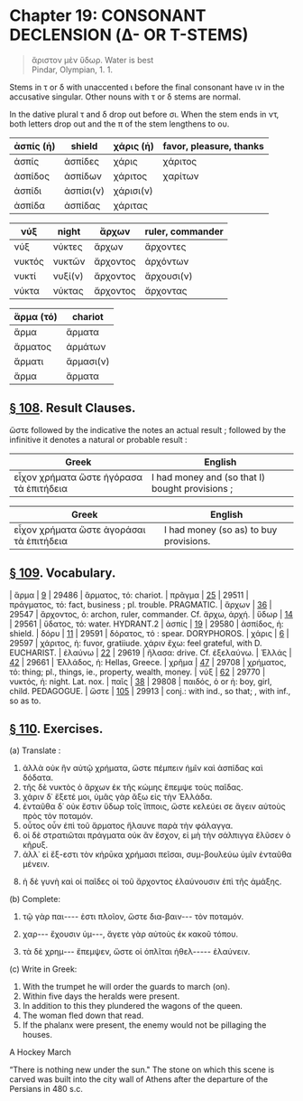 # Chapter 19: CONSONANT DECLENSION (Δ- OR Τ-STEMS)
>  ἄριστον μὲν ὕδωρ. <quote xml:lang="eng">Water is best<br/> <bibl>Pindar, Olympian, 1. 1.</bibl>



<div type="textpart" subtype="para" n="107">


Stems in τ or δ with unaccented ι before the final
consonant have ιν in the accusative singular. Other
nouns with τ or δ stems are normal.



In the dative plural τ and δ drop out before σι. When
the stem ends in ντ, both letters drop out and the π of the
stem lengthens to ου.


| ἀσπίς (ἡ) | shield | χάρις (ἡ) | favor, pleasure, thanks | 
| --- | --- | --- | --- 
| ἀσπίς | ἀσπίδες | χάρις | χάριτος | 
| ἀσπίδος | ἀσπίδων | χάριτος | χαρίτων | 
| ἀσπίδι | ἀσπίσι(ν) | χάρισι(ν) |  | 
| ἀσπίδα | ἀσπίδας | χάριτας |  | 




| νύξ | night | ἄρχων | ruler, commander | 
| --- | --- | --- | --- 
| νύξ | νύκτες | ἄρχων | ἄρχοντες | 
| νυκτός | νυκτῶν | ἄρχοντος | ἀρχόντων | 
| νυκτί | νυξί(ν) | ἄρχοντος | ἄρχουσι(ν) | 
| νύκτα | νύκτας | ἄρχοντος | ἄρχοντας | 



| ἅρμα (τό) | chariot | 
| --- | --- 
| ἅρμα | ἅρματα | 
| ἅρματος | ἁρμάτων | 
| ἅρματι | ἅρμασι(ν) | 
| ἅρμα | ἅρματα | 




<pb n="60"/>


## [§ 108](#para108). Result Clauses.


<rs type="lemma">ὥστε</rs> followed by the indicative
the notes an actual result ; followed by the infinitive it denotes
a natural or probable result :

| Greek | English | 
| --- | -- | 
|  εἶχον χρήματα ὥστε ἠγόρασα τὰ ἐπιτήδεια  |  I had money and (so that I) bought provisions ;  |




| Greek | English | 
| --- | -- | 
|  εἶχον χρήματα ὥστε ἀγοράσαι τὰ ἐπιτήδεια   |  I had money (so as) to buy provisions.  |




## [§ 109](#para109). Vocabulary.




| ἅρμα | [9](https://github.com/gregorycrane/CrosbySchaeffer2.0/tree/main/chaps/vocpassages/0032-006/ἅρμα.md) | 29486 | ἅρματος, τό: chariot. 
| πρᾶγμα | [25](https://github.com/gregorycrane/CrosbySchaeffer2.0/tree/main/chaps/vocpassages/0032-006/πρᾶγμα.md) | 29511 | πράγματος, τό: fact, business ; pl. trouble. PRAGMATIC.
| ἄρχων | [36](https://github.com/gregorycrane/CrosbySchaeffer2.0/tree/main/chaps/vocpassages/0032-006/ἄρχων.md) | 29547 | ἄρχοντος, ὁ: archon, ruler,  commander. Cf. ἄρχω, ἀρχή. 
| ὕδωρ | [14](https://github.com/gregorycrane/CrosbySchaeffer2.0/tree/main/chaps/vocpassages/0032-006/ὕδωρ.md) | 29561 | ὕδατος, τό: water. HYDRANT.2
| ἀσπίς | [19](https://github.com/gregorycrane/CrosbySchaeffer2.0/tree/main/chaps/vocpassages/0032-006/ἀσπίς.md) | 29580 | ἀσπίδος, ἡ: shield. 
| δόρυ | [11](https://github.com/gregorycrane/CrosbySchaeffer2.0/tree/main/chaps/vocpassages/0032-006/δόρυ.md) | 29591 | δόρατος, τό : spear. DORYPHOROS.
| χάρις | [6](https://github.com/gregorycrane/CrosbySchaeffer2.0/tree/main/chaps/vocpassages/0032-006/χάρις.md) | 29597 | χάριτος, ἡ: fuvor, gratiiude. χάριν ἔχω: feel grateful, with D. EUCHARIST.
| ἐλαύνω | [22](https://github.com/gregorycrane/CrosbySchaeffer2.0/tree/main/chaps/vocpassages/0032-006/ἐλαύνω.md) | 29619 | ἤλασα: drive. Cf. ἐξελαύνω.
| Ἑλλάς | [42](https://github.com/gregorycrane/CrosbySchaeffer2.0/tree/main/chaps/vocpassages/0032-006/Ἑλλάς.md) | 29661 | Ἑλλάδος, ἡ: Ηellas, Greece. 
| χρῆμα | [47](https://github.com/gregorycrane/CrosbySchaeffer2.0/tree/main/chaps/vocpassages/0032-006/χρῆμα.md) | 29708 | χρήματος, τό: thing; pl., things, ie., property, wealth, money.
| νύξ | [62](https://github.com/gregorycrane/CrosbySchaeffer2.0/tree/main/chaps/vocpassages/0032-006/νύξ.md) | 29770 | νυκτός, ἡ: night. Lat. nox. 
| παῖς | [38](https://github.com/gregorycrane/CrosbySchaeffer2.0/tree/main/chaps/vocpassages/0032-006/παῖς.md) | 29808 | παιδός, ὁ or ἡ: boy, girl, child. PEDAGOGUE.
| ὥστε | [105](https://github.com/gregorycrane/CrosbySchaeffer2.0/tree/main/chaps/vocpassages/0032-006/ὥστε.md) | 29913 | conj.: with ind., so that; , with inf., so as to.



## [§ 110](#para110). Exercises.




(a) Translate :

1. ἀλλὰ οὐκ ἣν αὐτῷ χρήματα, ὥστε πέμπειν ἡμῖν καὶ ἀσπίδας καὶ δόδατα. 
2. τῆς δὲ νυκτὸς ὁ ἄρχων ἐκ τῆς κώμης ἔπεμψε τοὺς παῖδας. 
3. χάριν δ᾽ ἕξετέ μοι, ὑμᾶς γὰρ ἄξω εἰς τὴν Ἑλλάδα.  
4. ἐνταῦθα δ᾽ οὐκ ἔστιν ὕδωρ τοῖς ἵπποις, ὥστε κελεύει σε ἄγειν αὐτοὺς πρὸς τὸν ποταμόν. 
5. οὗτος οὖν ἐπὶ τοῦ ἅρματος ἤλαυνε παρὰ τὴν φάλαγγα. 
6. οἱ δὲ στρατιῶται πράγματα οὐκ ἂν ἔσχον, εἰ μὴ τὴν σάλπιγγα ἔλῦσεν ὁ κῆρυξ. 
7. ἀλλ᾽ εἰ ἔξ-εστι τὸν κἠρῡκα χρήμασι πεῖσαι, συμ-βουλεύω ὑμῖν ἐνταῦθα μένειν. 

<pb n="61"/>

8. ἡ δὲ γυνὴ καὶ οἱ παῖδες οἱ τοῦ ἄρχοντος ἐλαύνουσιν ἐπὶ τῆς ἁμάξης.

(b) Complete:

1. τῷ γὰρ παι---- ἐστι πλοῖον, ὥστε δια-βαιν--- τὸν ποταμόν.

2. χαρ--- ἔχουσιν ὑμ---, ἄγετε γὰρ αὐτοὺς ἐκ κακοῦ τόπου.
3. τὰ δὲ χρημ--- ἔπεμψεν, ὥστε οἱ ὁπλῖται ἠθελ----- ἐλαύνειν.

(c) Write in Greek:

1. With the trumpet he will order the guards to march (on). 
2. Within five days the heralds were present. 
3. In addition to this they plundered the wagons of the queen.
4. The woman fled down that read. 
5. If the phalanx were present, the enemy would not be pillaging the houses.

A Hockey March

“There is nothing new under the sun." The stone on which this scene
is carved was built into the city wall of Athens after the departure of the
Persians in 480 s.c.

<pb n="62"/>






